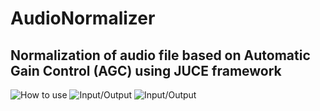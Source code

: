 # AudioNormalizer
## Normalization of audio file based on Automatic Gain Control (AGC) using JUCE framework

![How to use](https://sun9-41.userapi.com/c856028/v856028036/1f949d/6f0cC8hs36U.jpg)
![Input/Output](https://sun9-12.userapi.com/c856028/v856028036/1f94a5/T3IM6Td7Viw.jpg)
![Input/Output](https://sun9-66.userapi.com/c856028/v856028036/1f94cb/Hji0yt7L_go.jpg)

